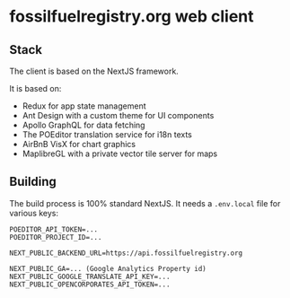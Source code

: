 # fossilfuelregistry.org web client

## Stack

The client is based on the NextJS framework.

It is based on:

- Redux for app state management
- Ant Design with a custom theme for UI components
- Apollo GraphQL for data fetching
- The POEditor translation service for i18n texts
- AirBnB VisX for chart graphics
- MaplibreGL with a private vector tile server for maps

## Building

The build process is 100% standard NextJS. It needs a `.env.local` file for various keys:

```
POEDITOR_API_TOKEN=...
POEDITOR_PROJECT_ID=...

NEXT_PUBLIC_BACKEND_URL=https://api.fossilfuelregistry.org

NEXT_PUBLIC_GA=... (Google Analytics Property id)
NEXT_PUBLIC_GOOGLE_TRANSLATE_API_KEY=...
NEXT_PUBLIC_OPENCORPORATES_API_TOKEN=...
```
